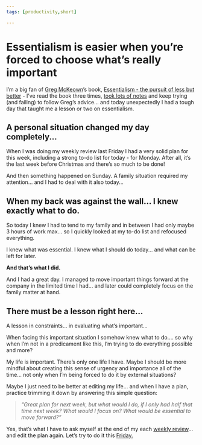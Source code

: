 ```yaml
---
tags: [productivity,short]

---
```


# Essentialism is easier when you’re forced to choose what’s really important

I’m a big fan of [Greg McKeown](https://sliwinski.com/greg-mckeown)’s book, [Essentialism - the pursuit of less but better](https://sliwinski.com/essentialism) - I’ve read the book three times, [took lots of notes](https://sliwinski.com/essentialist) and keep trying (and failing) to follow Greg’s advice... and today unexpectedly I had a tough day that taught me a lesson or two on essentialism.

## A personal situation changed my day completely...

When I was doing my weekly review last Friday I had a very solid plan for this week, including a strong to-do list for today - for Monday. After all, it’s the last week before Christmas and there’s so much to be done!

And then something happened on Sunday. A family situation required my attention... and I had to deal with it also today...

## When my back was against the wall... I knew exactly what to do.

So today I knew I had to tend to my family and in between I had only maybe 3 hours of work max... so I quickly looked at my to-do list and refocused everything.

I knew what was essential. I knew what I should do today... and what can be left for later.

**And that’s what I did.**

And I had a great day. I managed to move important things forward at the company in the limited time I had... and later could completely focus on the family matter at hand.

## There must be a lesson right here...

A lesson in constraints... in evaluating what’s important...

When facing this important situation I somehow knew what to do.... so why when I’m not in a predicament like this, I’m trying to do everything possible and more?

My life is important. There’s only one life I have. Maybe I should be more mindful about creating this sense of urgency and importance all of the time... not only when I’m being forced to do it by external situations?

Maybe I just need to be better at editing my life... and when I have a plan, practice trimming it down by answering this simple question:

> *“Great plan for next week, but what would I do, if I only had half that time next week? What would I focus on? What would be essential to move forward?”*

Yes, that’s what I have to ask myself at the end of my each [weekly review](https://sliwinski.com/weekly-review)... and edit the plan again. Let’s try to do it this [Friday.](https://sliwinski.com/tgif)


[n]: https://nozbe.com/
[p]: https://thepodcast.fm/